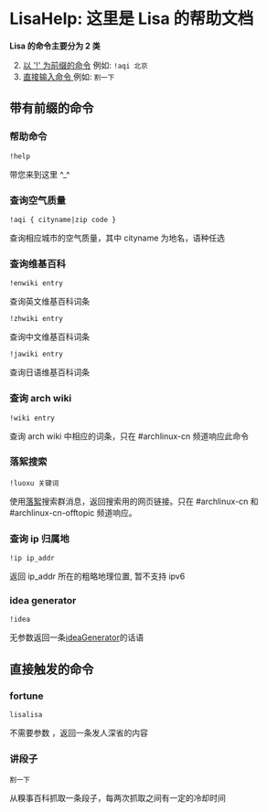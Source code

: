 # LisaHelp: 这里是 Lisa 的帮助文档

**Lisa 的命令主要分为 2 类**

2. [以 '!' 为前缀的命令](#带有前缀的命令) 例如: `!aqi 北京`
3. [直接输入命令 ](#直接触发的命令) 例如: `割一下`


带有前缀的命令
------
### 帮助命令
```
!help
```
带您来到这里 ^\_^

### 查询空气质量
```
!aqi { cityname|zip code }
```
查询相应城市的空气质量，其中 cityname 为地名，语种任选

### 查询维基百科
```
!enwiki entry
```
查询英文维基百科词条
```
!zhwiki entry
```
查询中文维基百科词条
```
!jawiki entry
```
查询日语维基百科词条

### 查询 arch wiki
```
!wiki entry
```
查询 arch wiki 中相应的词条，只在 #archlinux-cn 频道响应此命令

### 落絮搜索
```
!luoxu 关键词
```
使用[落絮](https://github.com/lilydjwg/luoxu)搜索群消息，返回搜索用的网页链接。只在 #archlinux-cn 和 #archlinux-cn-offtopic 频道响应。


### 查询 ip 归属地
```
!ip ip_addr
```
返回 ip\_addr 所在的粗略地理位置, 暂不支持 ipv6

### idea generator
```
!idea
```
无参数返回一条[ideaGenerator](http://www.matrix67.com/ideagen/)的话语

直接触发的命令
------
### fortune
```
lisalisa
```
不需要参数 ，返回一条发人深省的内容

### 讲段子
```
割一下
```
从糗事百科抓取一条段子，每两次抓取之间有一定的冷却时间
